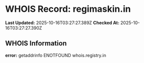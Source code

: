 # WHOIS Record: regimaskin.in

**Last Updated:** 2025-10-16T03:27:27.389Z
**Checked At:** 2025-10-16T03:27:27.390Z

## WHOIS Information

**error:** getaddrinfo ENOTFOUND whois.registry.in

